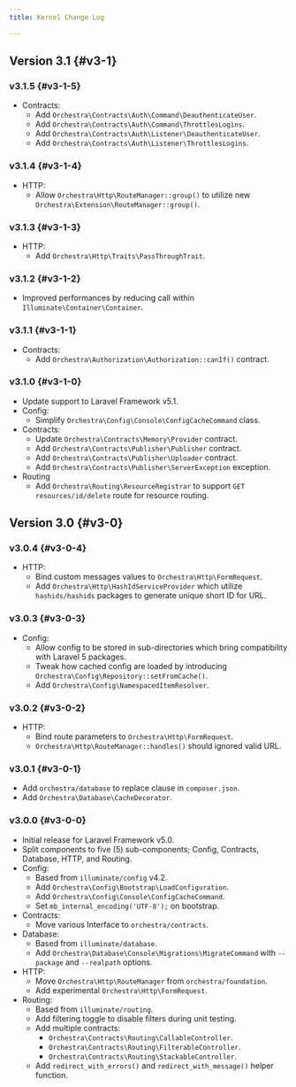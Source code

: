 ```yaml
---
title: Kernel Change Log

---
```


## Version 3.1 {#v3-1}

### v3.1.5 {#v3-1-5}

* Contracts:
  - Add `Orchestra\Contracts\Auth\Command\DeauthenticateUser`.
  - Add `Orchestra\Contracts\Auth\Command\ThrottlesLogins`.
  - Add `Orchestra\Contracts\Auth\Listener\DeauthenticateUser`.
  - Add `Orchestra\Contracts\Auth\Listener\ThrottlesLogins`.

### v3.1.4 {#v3-1-4}

* HTTP:
  - Allow `Orchestra\Http\RouteManager::group()` to utilize new `Orchestra\Extension\RouteManager::group()`.

### v3.1.3 {#v3-1-3}

* HTTP:
  - Add `Orchestra\Http\Traits\PassThroughTrait`.

### v3.1.2 {#v3-1-2}

* Improved performances by reducing call within `Illuminate\Container\Container`.

### v3.1.1 {#v3-1-1}

* Contracts:
  - Add `Orchestra\Authorization\Authorization::canIf()` contract.

### v3.1.0 {#v3-1-0}

* Update support to Laravel Framework v5.1.
* Config:
  - Simplify `Orchestra\Config\Console\ConfigCacheCommand` class.
* Contracts:
  - Update `Orchestra\Contracts\Memory\Provider` contract.
  - Add `Orchestra\Contracts\Publisher\Publisher` contract.
  - Add `Orchestra\Contracts\Publisher\Uploader` contract.
  - Add `Orchestra\Contracts\Publisher\ServerException` exception.
* Routing
  - Add `Orchestra\Routing\ResourceRegistrar` to support `GET resources/id/delete` route for resource routing.

## Version 3.0 {#v3-0}

### v3.0.4 {#v3-0-4}

* HTTP:
  - Bind custom messages values to `Orchestra\Http\FormRequest`.
  - Add `Orchestra\Http\HashIdServiceProvider` which utilize `hashids/hashids` packages to generate unique short ID for URL.

### v3.0.3 {#v3-0-3}

* Config:
  - Allow config to be stored in sub-directories which bring compatibility with Laravel 5 packages.
  - Tweak how cached config are loaded by introducing `Orchestra\Config\Repository::setFromCache()`.
  - Add `Orchestra\Config\NamespacedItemResolver`.

### v3.0.2 {#v3-0-2}

* HTTP:
  - Bind route parameters to `Orchestra\Http\FormRequest`.
  - `Orchestra\Http\RouteManager::handles()` should ignored valid URL.

### v3.0.1 {#v3-0-1}

* Add `orchestra/database` to replace clause in `composer.json`.
* Add `Orchestra\Database\CacheDecorator`.

### v3.0.0 {#v3-0-0}

* Initial release for Laravel Framework v5.0.
* Split components to five (5) sub-components; Config, Contracts, Database, HTTP, and Routing.
* Config:
  - Based from `illuminate/config` v4.2.
  - Add `Orchestra\Config\Bootstrap\LoadConfiguration`.
  - Add `Orchestra\Config\Console\ConfigCacheCommand`.
  - Set `mb_internal_encoding('UTF-8');` on bootstrap.
* Contracts:
  - Move various Interface to `orchestra/contracts`.
* Database:
  - Based from `illuminate/database`.
  - Add `Orchestra\Database\Console\Migrations\MigrateCommand` with `--package` and `--realpath` options.
* HTTP:
  - Move `Orchestra\Http\RouteManager` from `orchestra/foundation`.
  - Add experimental `Orchestra\Http\FormRequest`.
* Routing:
  - Based from `illuminate/routing`.
  - Add filtering toggle to disable filters during unit testing.
  - Add multiple contracts:
    - `Orchestra\Contracts\Routing\CallableController`.
    - `Orchestra\Contracts\Routing\FilterableController`.
    - `Orchestra\Contracts\Routing\StackableController`.
  - Add `redirect_with_errors()` and `redirect_with_message()` helper function.
